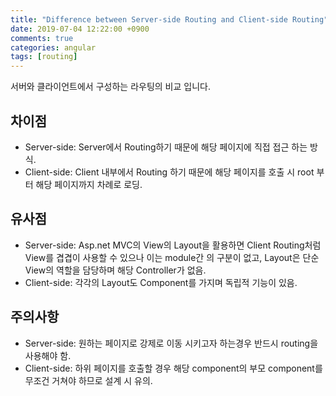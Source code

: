 ```yaml
---
title: "Difference between Server-side Routing and Client-side Routing"
date: 2019-07-04 12:22:00 +0900
comments: true
categories: angular
tags: [routing]
---
```


서버와 클라이언트에서 구성하는 라우팅의 비교 입니다.

## 차이점
- Server-side: Server에서 Routing하기 때문에 해당 페이지에 직접 접근 하는 방식.
- Client-side: Client 내부에서 Routing 하기 때문에 해당 페이지를 호출 시 root 부터 해당 페이지까지 차례로 로딩.


## 유사점
- Server-side: Asp.net MVC의 View의 Layout을 활용하면 Client Routing처럼 View를 겹겹이 사용할 수 있으나 이는 module간 의 구분이 없고, Layout은 단순 View의 역할을 담당하며 해당 Controller가 없음.
- Client-side: 각각의 Layout도 Component를 가지며 독립적 기능이 있음.


## 주의사항
- Server-side: 원하는 페이지로 강제로 이동 시키고자 하는경우 반드시 routing을 사용해야 함.
- Client-side: 하위 페이지를 호출할 경우 해당 component의 부모 component를 무조건 거쳐야 하므로 설계 시 유의.